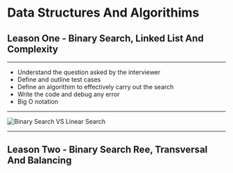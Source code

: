 # Data Structures And Algorithims

## Leason One - Binary Search, Linked List And Complexity

___

- Understand the question asked by the interviewer
- Define and outline test cases
- Define an algorithim to effectively carry out the search
- Write the code and debug any error
- Big O notation

___
![Binary Search VS Linear Search](https://www.codesdope.com/staticroot/images/algorithm/binary_search.gif)

___

## Leason Two - Binary Search Ree, Transversal And Balancing
